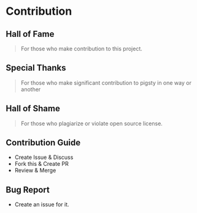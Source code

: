 # Contribution

## Hall of Fame

> For those who make contribution to this project.



## Special Thanks

> For those who make significant contribution to pigsty in one way or another



## Hall of Shame

> For those who plagiarize or violate open source license.





## Contribution Guide

* Create Issue & Discuss
* Fork this & Create PR
* Review & Merge



## Bug Report

* Create an issue for it.
